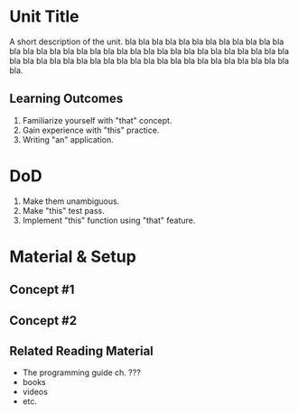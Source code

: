 # Unit Title
A short description of the unit. bla bla bla bla bla bla bla bla bla bla bla bla bla bla bla bla bla bla bla bla bla bla bla bla bla bla bla bla bla bla bla bla bla bla bla bla bla bla bla bla bla bla bla bla bla bla bla bla bla bla bla bla bla bla bla.

## Learning Outcomes
1. Familiarize yourself with "that" concept.
2. Gain experience with "this" practice.
3. Writing "an" application.

# DoD
1. Make them unambiguous.
2. Make "this" test pass.
3. Implement "this" function using "that" feature.

# Material & Setup
## Concept #1
## Concept #2
## Related Reading Material
- The programming guide ch. ???
- books
- videos
- etc.

